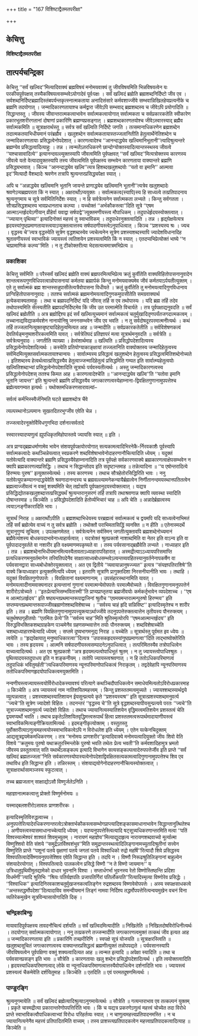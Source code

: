 +++
title = "167 विशिष्टाद्वैतमतपरीक्षा"

+++


## केचित्तु

**विशिष्टाद्वैतमतपरीक्षा**

## **तात्पर्यचन्द्रिका**

केचित्तु ‘‘सर्वं खल्विद’’मित्यादिवाक्यं ब्रह्मविषयं मनोमयवाक्यं तु जीवविषयमिति भिन्नविषयत्वेन यः परकीयपूर्वपक्षस् तस्यैकविषयत्वसम्भवेऽयोगादेवं पूर्वःपक्षः । सर्वं खल्विदं ब्रह्मेति ब्रह्मशब्दनिर्दिष्टो जीव एव । सर्वशब्दनिर्दिष्टब्रह्मादिस्तंबपर्यन्तकृत्स्नात्मकताया अनादिसंसारे कर्मवशाज्जीवे सम्भवान्निखिलहेयप्रत्यनीके च ब्रह्मणि तदयोगात् । जन्मादिकारणतायाश्च कर्मद्वारा जीवेऽपि सम्भवाद् ब्रह्मशब्दस्य च जीवेऽपि प्रयोगादिति ॥ सिद्धान्तस्तु । जीवस्य जीवान्तरात्मकत्वाभावेन सर्वात्मकत्वायोगात् सर्वात्मकता च सर्वप्रकारकतेति स्वीकारेण प्रकारभूतशरीरगतानां दोषाणां प्रकारिणि ब्रह्मण्यप्रसङ्गात् । ब्रह्मशब्दकारणतयोश्च जीवेऽस्वारस्याद् ब्रह्मैव सर्वात्मकमिति ॥ सूत्राक्षरार्थस्तु ॥ सर्वत्र सर्वं खल्विति निर्दिष्टे जगति । तत्समानाधिकरणेन ब्रह्मशब्देन तदात्मकतयाभिधीयमानं परंब्रह्मैव । खलुशब्देन सर्वात्मकतायास्तज्जलानितीति हेतुत्वार्थेनेतिशब्देन च जन्मादिकारणतायाः प्रसिद्धत्वेनोपदेशात् । कारणत्वादेश्च ‘‘आनन्दाद्ध्येव खल्विमानिभूतानी’’त्यादिश्रुत्यन्तरे ब्रह्मण्येव प्रसिद्धत्वादित्याहुः । तन्न । त्वन्मतेंऽतरधिकरणे छान्दोग्योक्तस्यादित्यान्तस्स्थस्य जीवत्वे ‘‘यश्चासावादित्ये’’ इत्यानन्दवल्ल्युक्तस्यापि जीवत्वमिति पूर्वपक्षवत् ‘‘सर्वं खल्विद’’मित्यत्रोक्तस्य कारणस्य जीवत्वे यतो वेत्यादावुक्तस्यापि तस्य जीवत्वमिति पूर्वपक्षस्य सम्भवेन कारणताया वाक्यान्तरे ब्रह्मणि प्रसिद्ध्यभावात् । किञ्च ‘‘आनन्दाद्ध्येव खल्वि’’त्यत्र हिशब्दखलुशब्दयोः ‘‘यतो वा इमानि’’ आत्मावा इद’’मित्यादौ वैशब्दादेः श्रवणेन तत्रापि श्रुत्यन्तरप्रसिद्ध्यपेक्षा स्यात् ।

अपि च ‘‘अन्नाद्ध्येव खल्विमानि भूतानि जायन्ते प्राणाद्ध्येव खल्विमानि भूतानी’’त्यत्रेव खलुशब्दादेः श्रवणेऽप्यब्रह्मपरता किं न स्यात् । अक्षरार्थोऽप्ययुक्तः । सर्वात्मकत्व(स्यापि)स्य हि साध्यत्वे तत्प्रतिपादनाय श्रुत्यनुगमाय च सूत्रे सर्वमितिनिर्देशः स्यात् । न हि सर्वत्रेत्यनेन सर्वात्मकता लभ्यते । किन्तु सर्वगतता । सौत्रप्रसिद्धशब्दस्य भावप्रधानताच कल्प्या । यच्चोक्तं ‘‘अर्भकौकस्त्वा’’दिति सूत्रे ‘‘एषम आत्माऽन्तर्हृदयेऽणीयान् व्रीहेर्वा यवाद्वा सर्षपाद्वे’’त्युक्तमणीयस्त्व मौपाधिकम् । तदुपाधेर्हृदयस्योक्तत्वात् । ‘‘ज्यायान् पृथिव्या’’ इत्यादिनोक्तं महत्त्वं तु स्वाभाविकम् । तदुपाधेरनुक्तत्वादिति । तन्न । हृद्यपेक्षयेत्यत्र हृदयस्यांगुष्ठप्रमाणतायास्त्वयाऽप्युक्तत्वात्तस्य सर्षपादणीयस्त्वेऽनुपाधित्वात् । किञ्च ‘‘प्रशस्यस्य श्रः । ज्यच । वृद्धस्य चे’’त्यत्र वृद्धस्येति सूत्रेण वृद्धशब्दस्येव ज्यचेत्यनेन सूत्रेण प्रशस्यशब्दस्यापि ज्यादेशविधानादिह श्रुतावणीयस्त्वं स्वाभाविकं ज्यायस्त्वं त्वतिशयेन प्रशस्यत्वमिति किं न स्यात् । एतदप्यभिप्रेत्योक्तं भाष्ये ‘‘न चाप्रामाणिकं कल्प्य’’मिति । न तु टीकोक्तरीत्या भेदसत्यत्वमात्रमभिप्रेत्य ॥

### **प्रकाशिका**

केचित्तु सर्वमिति ॥ परैस्सर्वं खल्विदं ब्रह्मेति वाक्यं ब्रह्मपरमित्यभिप्रेत्य क्रतुं कुर्वीतेति वाक्यविहितोपासनानुवादेन शान्तत्वरूपगुणविधिपरत्वान्नोपासनायां कर्मतया ब्रह्मार्पकं किन्तु मनोमयवाक्यमेव जीवं कर्मतयाऽर्पयतीत्युक्तम् । एते तु सर्वात्मकं ब्रह्म शान्तस्सन्नुपासीतेत्यत्रैवोपासना विधीयते । क्रतुं कुर्वीतेति तु मनोमयत्वादिगुणविधानाय प्राग्विहितोपासनानुवादः । ततश्च सर्वात्मकं ब्रह्ममनोमयत्वादिगुणकमुपासीतेति समग्रवाक्यार्थ इत्येकवाक्यतामाहुः । तथा च ब्रह्मपदनिर्दिष्टं यदि जीवस् तर्हि स एव तथोपास्यः । यदि ब्रह्म तर्हि तदेव तथोपास्यमिति सेत्स्यतीति ब्रह्मपदनिर्दिष्टमेव किं जीव उत परमात्मेति विचार्यते । तत्र पूर्वपक्षाद्यनुवदति ॥ सर्वं खल्विदं ब्रह्मेतीति ॥ अत्र ब्रह्मोद्दिश्य इदं सर्वं खल्वित्युच्यमानं सर्वात्मकत्वं चतुर्मुखादितृणपर्यंतजगदात्मकत्वम् । तच्चानाद्यविद्याकर्मवशेन नानायोनिषु जननसम्भवेन जीव एव भवति । न तु सर्वदोषदूरपरमात्मनीत्यर्थः । कथं तर्हि तज्जलानित्युक्तसृष्ट्यादिहेतुत्वमित्यत आह ॥ जन्मादीति ॥ सर्वप्रकारकतेतीति ॥ सर्वविशेषणकत्वं देवतिर्यङ्मनुष्यशरीरकत्वमिति यावत् । सर्वत्रेतिपदं प्रतिज्ञापरं मत्वा सूत्रार्थमनुवदति ॥ सर्वत्रेति ॥ सर्वत्रेत्यनुवादः । जगतीति व्याख्या । हेत्वंशार्थमाह ॥ खल्विति ॥ प्रसिद्धोपदेशादित्यस्य प्रसिद्धत्वेनोपदेशादित्यर्थः । कस्येति प्रतियोग्याकाङ्क्षायां तज्जलानिति वाक्योक्तस्य जन्मादिहेतुत्वस्य सर्वमिदमित्युक्तसर्वात्मकतायाश्चान्वयः । सार्वात्म्यस्य प्रसिद्धत्वं खलुशब्देन हेतुत्वस्य प्रसिद्धत्वमितिशब्देनोच्यते । इतिशब्दस्य हेत्वर्थत्वात्प्रसिद्धस्यैव हेतुत्वाज्जन्मादिहेतुत्वं प्रसिद्धमिति गम्यत इति सार्वात्म्यहेतुत्वयोः खल्वितिशब्दाभ्यां प्रसिद्धत्वेनोपदेशादिति सूत्रार्थः पर्यवस्यतीत्यर्थः । अस्तु जन्मादिकारणत्वस्य प्रसिद्धत्वेनोपदेशस् ततश्च किमत आह ॥ कारणत्वादेश्चेति ॥ ‘‘आनन्दाद्ध्येव खल्वि’’ति ‘‘यतोवा इमानि भूतानि जायन्त’’ इति श्रुत्यन्तरे ब्रह्मणि प्रसिद्धस्यैव जगत्कारणत्वस्येहाम्नाना-द्विवक्षितगुणानामुपपत्तेश्च ब्रह्मेत्यवगम्यत इत्यर्थः । यथोक्तमधिकरणसारावल्यां–

सर्वत्वं कर्मभिस्स्वैर्जनिमति घटते ब्रह्मशब्दोत्र चैवे

त्यल्पस्थानोऽल्पमानः सुखतदितरभुग्जीव एवेति चेन्न ।

तज्जत्वादेरनूक्तेर्विविधगुणभिदा दर्शनात्सर्वतादे

स्स्वारस्यादप्यणुत्वं ह्युपधिकृतमिहोपास्तये ज्यायसि स्यात् ॥ इति ।

अत्र प्राग्वद्ब्रह्मधर्माणामेव भावेन संशयपूर्वपक्षयोरयोगात् सत्यकामत्वादिभिरनेकै-र्निरवकाशैः पूर्वस्यापि सर्वात्मकत्वादेः कथञ्चिन्नेयत्वात् स्वप्रकरणे शब्दविशेषाभावेनोदाहरणानौचित्यादिति ध्येयम् । यदुक्तं यतोवेत्यादि वाक्यान्तरे ब्रह्मणि प्रसिद्धस्यैवेहाम्नानादिति तत्र पूर्वपक्षे सर्वकारणवाक्ये ब्रह्मकारणत्वाक्षेपसम्भवेन न क्वापि ब्रह्मकारणत्वप्रसिद्धिः । तथाच न सिद्धान्तोदय इति सदृष्टान्तमाह ॥ तन्नेत्यादिना ॥ ‘‘य एषोन्तरादित्ये हिरण्मयः पुरुष’’ इत्युक्तस्येत्यर्थः । तस्य कारणस्य । तथाच सौत्रहेतोरसिद्धिरिति भावः । ननु यतोवेत्युपक्रम्यानन्दाद्ध्येवेति श्रवणादानन्दस्य च ब्रह्मवल्ल्यामनेकन्यायैर्ब्रह्मत्वेन निर्णीतानन्दमयस्थानपतितत्वेन ब्रह्मत्वाज्जीवत्वं न वक्तुं शक्यमिति चेत् तर्ह्यत्रापि पूर्वपक्षानुदयस्योक्तत्वात् । यद्यत्र प्रसिद्धिद्योतकखलुशब्दात्तत्प्रसिद्ध्यर्थं श्रुत्यन्तरानुसरणं तर्हि तत्रापि तथाश्रवणान्न क्वापि व्यवस्था स्यादिति दोषान्तरमाह ॥ किञ्चेति ॥ प्रसिद्धोपदेशादिति हेतोर्व्यभिचारं चाह ॥ अपि चेति ॥ अन्नादेर्ब्रह्मत्वस्य त्वयाऽनङ्गीकारादिति भावः ।

सूत्रार्थं निराह ॥ अक्षरार्थोऽपीति ॥ ब्रह्मशब्दाभिधेयस्य परब्रह्मत्वं सर्वात्मकत्वं च द्वयमपि यदि साध्यत्वेनाभिमतं तर्हि सर्वं ब्रह्मेत्येव वाच्यं न तु सर्वत्र ब्रह्मेति । तथोक्तौ पराभिमतासिद्धिं व्यनक्ति ॥ न हीति ॥ एतेनास्मदर्थे सूत्रानुगुण्यं सूचितम् । उपलक्षणमेतत् । सर्वत्रेत्यनेन सर्वस्मिन् जगतीत्युक्तावपि ब्रह्मशब्देनोच्यमानं ब्रह्मैवेत्यंशस्य बोधकपदाभावेनाध्याहार्यत्वात् । यदत्रोक्तं श्रुतप्रकाशे नाशाब्दमिति वा नेतर इति वाऽन्य इति वा पूर्वपादादनुवर्तते वा नशारीर इति वक्ष्यमाणमपकृष्यते वा । तस्य पर्यवसानाद्ब्रह्मैवेति लभ्यते । नाध्याहार इति । तन्न । ब्रह्मशब्देनाभिधीयमानमित्यस्यैतावताऽध्याहारापरिहारात् । अस्मद्रीत्याऽऽध्यायपरिसमाप्ति प्रत्यधिकरणमनुवर्तमानेन तत्त्वितिपदेनैव साक्षात्साध्यबोधसम्भवेऽत्यन्तव्यवहितस्यानुवर्तनेनापकर्षेण वा पर्यवसानद्वारा साध्यबोधोक्तेरयुक्तत्वात् । अत एव द्वितीये ‘‘व्यवायान्नानुषज्ज्यत’’ इत्यत्र ‘‘संयज्ञपतिराशिषे’’ति वाक्ये क्रियाध्याहार इत्युक्तमित्यपि ध्येयम् । इतराणि सूत्राणि प्रागुक्तदिशा निरसनीयानीति भावः । तथाहि । यदुक्तं विवक्षितगुणोपपत्तेः । विवक्षितानां वक्ष्यमाणानाम् । उपसंहारस्थानामिति यावत् । मनोमयत्वादीनामवाक्यनादर इत्यन्तानां गुणानां परमात्मन्येवोपपत्तेः परमात्मैवोच्यते । विवक्षितगुणानामनुपपत्तेर्न शारीरोऽत्रोच्यते । ‘‘इतःप्रेत्याभिसम्भवितास्मी’’ति प्राप्यप्राप्तृतया ब्रह्मजीवयोः कर्मकर्तृभावेन व्यपदेशाच्च । ‘‘एष म आत्मांऽतर्हृदय’’ इति षष्ठ्यन्तप्रथमान्तरूपाद्वाजिनां श्रुतौच ‘‘एवमयमन्तरात्मन्पुरुषो हिरण्मय’’ इति सप्तम्यन्तप्रथमान्तरूपाज्जीवब्रह्मणोश्शब्दविशेषाच्च । ‘‘सर्वस्य चाहं हृदि सन्निविष्ट’’ इत्यादिस्मृतेश्च न शारीर इति । तन्न । ब्रह्मणि विवक्षितगुणानामुपपत्त्युक्त्याऽर्थाज्जीवे तदनुपपत्तेरुक्तत्वात्तेन तृतीयस्य पौनरुक्त्यम् । चतुर्थषष्ठगृहीतयोः ‘‘एतमितः प्रेत्ये’’ति ‘‘सर्वस्य चाह’’मिति श्रुतिस्मृत्योरपि ‘‘एषमआत्मान्तर्हृदय’’ इति विरुद्धविभक्तिकशब्दग्राहकेण पञ्चमेनैव ग्रहणसम्भवात्तेन तयोः पौनरुक्त्यम् । शब्दविशेषाच्चेति चशब्दाध्याहारश्चेत्यादि ध्येयम् । सप्तमे दूष्यभागमनूद्य निराह ॥ यच्चेति ॥ सूत्रार्थस्तु पूर्वमत इव ध्येयः ॥ त्वयेति ॥ ‘‘हृद्यपेक्षयातु मनुष्याधिकारत्वा’’दित्यत्र ‘‘उपासकहृदयस्यांगुष्ठप्रमाणत्वा’’दिति त्वद्भाष्योक्तेरिति भावः । तस्य हृदयस्य । आत्मनि सर्षपादणीयस्त्वसम्पादनेऽनुपाधित्वात् । तत्परिमितस्यैव तत्रोपाधित्वेन वाच्यत्वादित्यर्थः । अत एव श्रुतप्रकाशे ‘‘अत्र हृदयमल्पत्वोपाधिभूतं श्रुतम् । न तु ज्यायस्त्वोपाधिश्श्रुतः । पृथिव्यादयस्तदुपाधय इति न शङ्कनीयम् । ततोपि ज्यायस्त्वश्रवणात् । न हि ततोऽधिकपरिमाणत्वं तदुपाधिकं भवितुमर्हती’’त्यधिकपरिमाणस्य न्यूनपरिमाणोपाधिकत्वं निराकृतम् । तद्वदेवेहापि न्यूनपरिमाणस्य ततोधिकपरिमाणहृदयोपाधिकत्वमयुक्तमिति ।

नन्वणीयस्त्वज्यायस्त्वयोर्विरोधादेकस्यावश्यं परित्यागे कथञ्चिदौपाधिकत्वेन समाधेयमित्यतोऽविरोधप्रकारमाह ॥ किञ्चेति ॥ अत्र ज्यायस्त्वं नाम नातिशयितमहत्त्वम् । किन्तु प्रशस्ततमत्वमुच्यते । ज्यायश्शब्दस्यार्थद्वये व्युत्पन्नत्वात् । प्रशस्यशब्दस्यातिशायन ईयसुन्प्रत्यये कृते ‘‘प्रशस्यस्यश्र’’ इति सूत्रात्प्रशस्यशब्दमनुवर्त्य ‘‘ज्यचे’’ति सूत्रेण ज्यादेशो विहितः । तदनन्तरं ‘‘वृद्धस्य चे’’ति सूत्रे वृद्धशब्दस्यापीयसुन्प्रत्यये परतः ‘‘ज्यचे’’ति सूत्राज्ज्यशब्दमनुवर्त्य ज्यादेशो विहितः । तथाच ज्यायानित्यस्यातिशयेन वृद्धिमत्त्वमतिशयेन प्रशस्तत्वं चेति द्वयमप्यर्थो भवति । तथाच प्रकृतेऽतिशयितवृद्धिमत्त्वरूपार्थं हित्वा प्रशस्ततमत्वरूपार्थमादायाणीयस्त्वं स्वाभाविकमित्यङ्गीक्रियतामित्यर्थः । इदमङ्गीकृत्योक्तम् । वस्तुतस्तु पूर्वोक्तरीत्याऽणुत्वमहत्त्वयोस्स्वाभाविकत्वेऽपि न विरोधलेश इति ध्येयम् । एतेन यत्केनचिदुक्तम् आद्यसूत्रद्वयमेकमधिकरणम् । तत्र ‘‘मनोमयः प्राणशरीर’’इत्यादिवाक्ये मनोमयत्वादियुक्तो जीवः शिवो वेति विशये ‘‘क्रतुमयः पुरुषो यथाक्रतुरस्मिन्लोके पुरुषो भवति तथेतः प्रेत्य भवती’’ति कर्मवशादिहामुत्र भ्रमतो जीवस्य प्रस्तुतत्वात् सति यथार्थेऽसङ्कल्प इत्यादि विभागेन सत्यसङ्कल्पत्वादेरुपपत्तेर्जीव इति प्राप्ते ‘‘सर्वं खल्विदं ब्रह्मतज्जला’’निति सर्वकारणस्योपास्यत्वेनोपदेशाद्विवक्षितसत्यकामत्वादिगुणानामुपपत्तेश्च शिव एव तथाविध इति सिद्धान्त इति । तन्निरस्तम् । संशयाद्ययोगेनोदाहरणानौचित्यस्योक्तत्वात् । सूत्राक्षरार्थासामञ्जस्य स्फुटत्वात् ।

तच्च ब्रह्मजलान् साक्षाद्योऽसौ विष्णुर्जलेऽनिति ।

महाज्ञानात्मकत्वात्तु प्रोक्तो विष्णुर्मनोमयः ॥

यस्माद्बलशरीरोऽसावतः प्राणशरीरकः ।

इत्यादिस्मृतिविरुद्धत्वाच्च । अनुपपत्तेरित्यादेरधिकरणान्तरत्वेऽत्रोक्तार्भकौकस्त्वसम्भोगप्राप्त्यादिशङ्कासमाधानाभावेन सिद्धान्तानुत्थितेश्च । अणीयस्त्वस्यासमाधानाच्चेत्यादि ध्येयम् । यदप्यनुपपत्तेस्त्वित्यादि षट्सूत्र्यधिकरणान्तरमिति मत्वा ‘‘पतिं विश्वस्यात्मेश्वरं शाश्वतं शिवमुच्युतम् । नारायणं महाज्ञेय’’मित्याद्युदाहृत्य नारायणशब्दवाच्यो मूर्त्यात्मा विष्णुश्शिवो वेति संशये ‘‘समुद्रेंऽतर्विश्वशंभुव’’मिति समुद्रान्तस्स्थत्वादिलिङ्गानामच्युतादिश्रुतीनां सत्त्वेन विष्णुरिति प्राप्ते ‘‘पशूनां पतये वृक्षाणां पतये जगतां पतये विश्वाधिको रुद्रो महर्षि’’रित्यादौ शिवे प्रसिद्धस्य विश्वपतित्वादेर्विष्णावनुपपत्तेश्शिव एवेति सिद्धान्त इति । तदपि न । विष्णौ निरूढश्रुतिलिङ्गानां बाहुल्येन संशयादेरयोगात् । विश्वपतित्वादेः पालकत्वेन प्रसिद्धे विष्णौ ‘‘न ते विष्णो जायमानः’’ य उत्रिधातुपृथिवीमुतद्यामेको दाधार भुवनानि विश्वा । सप्तार्धगर्भा भुवनस्य रेतो विष्णोस्तिष्ठन्ति प्रदिशा विधर्मणी’’त्यादि श्रुतिभिः ‘‘श्रियः पतिर्यज्ञपतिः प्रजापतिर्गिरां पतिर्लोकपति’’रित्यादिस्मृत्या विष्णोरेव प्रसिद्धेः । ‘‘विश्वाधिक’’ इत्यादिनिरवकाशचतुर्मुखजनकत्वलिङ्गेन रुद्रशब्दस्य विष्णावेवोपपत्तेः । अस्य स्वपक्षसाधकत्वे ‘‘अन्तस्तद्धर्मोपदेशा’’दित्यादाविव समन्वीयमानं लिङ्गं नामवा निर्दिश्य तद्धर्मोपपत्तेरित्यन्वयमुखेन वचनं विना व्यतिरेकमुखेन सूत्रविन्यासायोगादिति दिक् ।

### **चन्द्रिकाबिन्दुः**

मायावादिपूर्वपक्षस्य तावदनौचित्यं दर्शयति ॥ सर्वं खल्विदमित्यादीति ॥ निखिलेति ॥ निखिलदोषविरोधिनीत्यर्थः । तदयोगात् सर्वात्मकत्वायोगात् । ननु तत्प्रकरणे तज्जन्मादीति जगत्कारणत्वमुक्तं तत्कथं जीव इत्यत आह ॥ जन्मादिकारणताया इति ॥ प्रकारिणि तच्छरीरिणि । स्वपक्षे सूत्रं योजयति ॥ सूत्राक्षरस्त्विति ॥ खलुशब्दसूचितं जगत्कारणत्वस्य वाक्यान्तरप्रसिद्धत्वं ब्रह्मणीत्युक्तं तन्नोपपद्यते । पर्यवसानस्यापि जीवविषयत्वेन पूर्वपक्षिणा वक्तुं शक्यत्वादित्यत आह ॥ त्वन्मत इत्यादि ॥ अपेक्षा स्यादिति ॥ तथा च पर्यवसानप्रसङ्ग इति भावः ॥ सौत्रेति ॥ कारणतायाः खलु शब्देन प्रसिद्धोपदेशादित्यर्थ । इति त्वयोक्तत्वादिति । हृदयस्याधिकपरिमाणत्वाद् लोके वा न्यूनाधिकपरिमाणत्वात्तस्यैवोपाधित्वेन दर्शनादिति भावः । ज्यायस्त्वं प्रशस्यत्वं चैकमेवेति दर्शयितुमाह ॥ किञ्चेति ॥ एतदिति ॥ एवं परमतदूषणमित्यर्थः ।

### **पाण्डुरङ्गि**

श्रुत्यनुगमायेति ॥ सर्वं खल्विदं ब्रह्मेत्यादिश्रुत्याऽनुगमायेत्यर्थः ॥ सौत्रेति ॥ गत्यन्तराभाव एव तत्कल्पनं युक्तम् । प्रकृते चास्मद्रीत्या प्रकारान्तरेणोपपत्तिरिति भावः । किं च यद्यत्र प्रकरणेऽणुत्वं महत्त्वं चोच्येत तदा विरोधे प्राप्ते स्वाभाविकत्वौपाधिकत्वाभ्यां विरोधः परिहर्तव्यः स्यात् । न चाणुत्वमहत्त्वप्रतिपादनमस्ति । न च ज्यायानित्यनेनैव महत्त्वं प्रतिपादितमिति वाच्यम् । तस्य प्राशस्त्यप्रतिपादकत्वेन महत्त्वाप्रतिपादकत्वादित्याह ॥ किञ्चेति ॥

